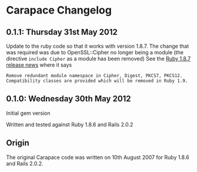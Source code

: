 # Carapace Changelog

## 0.1.1: Thursday 31st May 2012

Update to the ruby code so that it works with version 1.8.7.
The change that was required was due to OpenSSL::Cipher no longer being a module
(the directive `include Cipher` as a module has been removed)
See the [Ruby 1.8.7 release news](http://svn.ruby-lang.org/repos/ruby/tags/v1_8_7/NEWS) where it says

    Remove redundant module namespace in Cipher, Digest, PKCS7, PKCS12.
    Compatibility classes are provided which will be removed in Ruby 1.9.

## 0.1.0: Wednesday 30th May 2012

Initial gem version

Written and tested against Ruby 1.8.6 and Rails 2.0.2

## Origin

The original Carapace code was written on 10th August 2007 for Ruby 1.8.6 and Rails 2.0.2.


